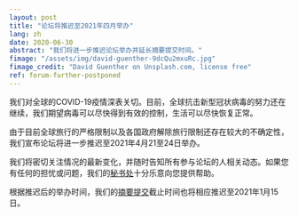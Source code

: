 ```yaml
---
layout: post
title: "论坛将推迟至2021年四月举办"
lang: zh
date: 2020-06-30
abstract: "我们将进一步推迟论坛举办并延长摘要提交时间。"
fimage: "/assets/img/david-guenther-9dcQu2mxuRc.jpg"
fimage_credit: "David Guenther on Unsplash.com, license free"
ref: forum-further-postponed
---
```

我们对全球的COVID-19疫情深表关切。目前，全球抗击新型冠状病毒的努力还在继续，我们期望病毒可以尽快得到有效的控制，生活可以尽快恢复正常。

由于目前全球旅行的严格限制以及各国政府解除旅行限制还存在较大的不确定性，我们宣布论坛将进一步推迟至2021年4月21至24日举办。

我们将密切关注情况的最新变化，并随时告知所有参与论坛的人相关动态。如果您有任何的担忧或问题，我们的[秘书处](/zh/about/sec)十分乐意向您提供帮助。

根据推迟后的举办时间，我们的[摘要提交](/zh/take-part/)截止时间也将相应推迟至2021年1月15日。
